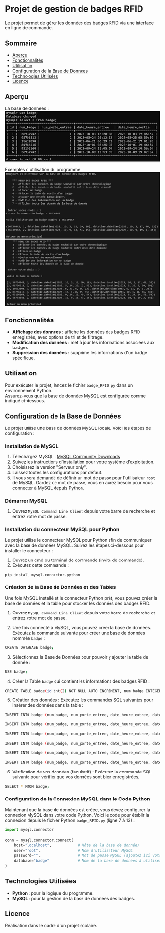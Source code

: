 # Projet de gestion de badges RFID

Le projet permet de gérer les données des badges RFID via une interface en ligne de commande.

## Sommaire
- [Aperçu](#aperçu)
- [Fonctionnalités](#fonctionnalités)
- [Utilisation](#utilisation)
- [Configuration de la Base de Données](#configuration-de-la-base-de-données)
- [Technologies Utilisées](#technologies-utilisées)
- [Licence](#licence)

## Aperçu
La base de données :
\
![Exemple de la BDD](BDD.png)

Exemples d'utilisation du programme :
\
![Exemple de la BDD](img_1.png)
![Exemple de la BDD](img_2.png)

## Fonctionnalités

- **Affichage des données** : affiche les données des badges RFID enregistrés, avec options de tri et de filtrage.
- **Modification des données** : met à jour les informations associées aux badges.
- **Suppression des données** : supprime les informations d'un badge spécifique.

## Utilisation

Pour exécuter le projet, lancez le fichier `badge_RFID.py` dans un environnement Python.\
Assurez-vous que la base de données MySQL est configurée comme indiqué ci-dessous.

## Configuration de la Base de Données

Le projet utilise une base de données MySQL locale. Voici les étapes de configuration :

### Installation de MySQL

1. Téléchargez MySQL : [MySQL Community Downloads](https://dev.mysql.com/downloads/installer/)
2. Suivez les instructions d’installation pour votre système d’exploitation.
3. Choisissez la version "Serveur only".
4. Laissez toutes les configurations par défaut.
5. Il vous sera demandé de définir un mot de passe pour l'utilisateur `root` de MySQL. Gardez ce mot de passe, vous en aurez besoin pour vous connecter à MySQL depuis Python.

### Démarrer MySQL

1. Ouvrez `MySQL Command Line Client` depuis votre barre de recherche et entrez votre mot de passe. 

### Installation du connecteur MySQL pour Python

Le projet utilise le connecteur MySQL pour Python afin de communiquer avec la base de données MySQL. Suivez les étapes ci-dessous pour installer le connecteur :

1. Ouvrez un cmd ou terminal de commande (invité de commande).
2. Exécutez cette commande : 
```bash 
pip install mysql-connector-python
```

### Création de la Base de Données et des Tables

Une fois MySQL installé et le connecteur Python prêt, vous pouvez créer la base de données et la table pour stocker les données des badges RFID.

1. Ouvrez `MySQL Command Line Client` depuis votre barre de recherche et entrez votre mot de passe. 

2. Une fois connecté à MySQL, vous pouvez créer la base de données. Exécutez la commande suivante pour créer une base de données nommée `badge` :
```bash
CREATE DATABASE badge;
```

3. Sélectionnez la Base de Données pour pouvoir y ajouter la table de donnée :
```bash
USE badge;
```

4. Créer la Table `badge` qui contient les informations des badges RFID :
```bash
CREATE TABLE badge(id int(2) NOT NULL AUTO_INCREMENT, num_badge INTEGER ,num_porte_entree INTEGER, date_heure_entree datetime, date_heure_sortie datetime, PRIMARY KEY(id) );
```

5. Création des données : Exécutez les commandes SQL suivantes pour insérer des données dans la table :
```bash
INSERT INTO badge (num_badge, num_porte_entree, date_heure_entree, date_heure_sortie) VALUES("56734942",1,"2023-10-03 15:20:16","2023-10-03 17:46:52");
```
```bash
INSERT INTO badge (num_badge, num_porte_entree, date_heure_entree, date_heure_sortie) VALUES("98756513",2,"2023-05-24 20:12:52","2023-05-25 05:59:59");
```
```bash
INSERT INTO badge (num_badge, num_porte_entree, date_heure_entree, date_heure_sortie) VALUES("15632894",1,"2023-06-21 06:29:22","2023-06-21 17:01:28");
```
```bash
INSERT INTO badge (num_badge, num_porte_entree, date_heure_entree, date_heure_sortie) VALUES("84756215",1,"2023-10-01 08:25:35","2023-10-01 19:46:54");
```
```bash
INSERT INTO badge (num_badge, num_porte_entree, date_heure_entree, date_heure_sortie) VALUES("95156164",3,"2023-09-24 15:45:54","2023-09-24 14:56:54");
```
```bash
INSERT INTO badge (num_badge, num_porte_entree, date_heure_entree, date_heure_sortie) VALUES("56734942",2,"2023-10-09 13:53:15","2023-10-09 19:02:34");
```

6. Vérification de vos données (facultatif) : Exécutez la commande SQL suivante pour vérifier que vos données sont bien enregistrées.
```bash
SELECT * FROM badge;
```

### Configuration de la Connexion MySQL dans le Code Python

Maintenant que la base de données est créée, vous devez configurer la connexion MySQL dans votre code Python. Voici le code pour établir la connexion depuis le fichier Python `badge_RFID.py` (ligne 7 à 13) :
```python
import mysql.connector

conn = mysql.connector.connect(
    host="localhost",            # Hôte de la base de données 
    user="root",                 # Nom d'utilisateur MySQL
    password="",                 # Mot de passe MySQL (ajoutez ici votre mot de passe défini)
    database="badge"             # Nom de la base de données à utiliser
)
```

## Technologies Utilisées

- **Python** : pour la logique du programme.
- **MySQL** : pour la gestion de la base de données des badges.

## Licence

Réalisation dans le cadre d'un projet scolaire.
